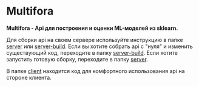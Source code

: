 # Multifora

**Multifora - Api для построения и оценки ML-моделей из sklearn.**

Для сборки api на своем сервере используйте инструкцию в папке [server](https://github.com/ArtyomPro/Multifora/tree/main/server) или [server-build](https://github.com/ArtyomPro/Multifora/tree/main/server-build). Если вы хотите собрать api с "нуля" и изменить существующий код, переходите в папку [server-build](https://github.com/ArtyomPro/Multifora/tree/main/server-build). Если хотите запустить готовую сборку, переходите в папку [server](https://github.com/ArtyomPro/Multifora/tree/main/server).

В папке [client](https://github.com/ArtyomPro/Multifora/tree/main/server) находится код для комфортного использования api на стороне клиента.
